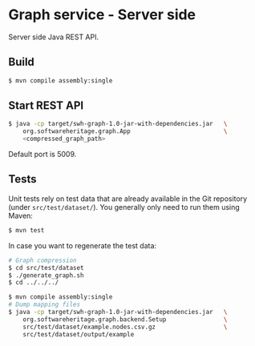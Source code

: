 Graph service - Server side
===========================

Server side Java REST API.

Build
-----

```bash
$ mvn compile assembly:single
```

Start REST API
--------------

```bash
$ java -cp target/swh-graph-1.0-jar-with-dependencies.jar   \
    org.softwareheritage.graph.App                          \
    <compressed_graph_path>
```

Default port is 5009.

Tests
-----

Unit tests rely on test data that are already available in the Git repository
(under `src/test/dataset/`). You generally only need to run them using Maven:

```bash
$ mvn test
```

In case you want to regenerate the test data:

```bash
# Graph compression
$ cd src/test/dataset
$ ./generate_graph.sh
$ cd ../../../

$ mvn compile assembly:single
# Dump mapping files
$ java -cp target/swh-graph-1.0-jar-with-dependencies.jar   \
    org.softwareheritage.graph.backend.Setup                \
    src/test/dataset/example.nodes.csv.gz                   \
    src/test/dataset/output/example
```
